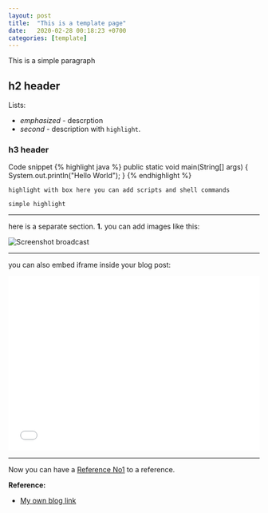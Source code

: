 ```yaml
---
layout: post
title:  "This is a template page"
date:   2020-02-28 00:18:23 +0700
categories: [template]
---
```

This is a simple paragraph

## h2 header
Lists:
+ <em> emphasized </em> - descrption
+ <em> second </em> - description with `highlight`.

### h3 header
Code snippet
{% highlight java %}
public static void main(String[] args) {
    System.out.println("Hello World");
}
{% endhighlight %}

```
highlight with box here you can add scripts and shell commands
```
`simple highlight`

-----
here is a separate section.
**1.** you can add images like this:

![Screenshot broadcast](https://raw.githubusercontent.com/agusmakmun/agusmakmun.github.io/master/static/img/_posts/Broadcast_Mail.png  "Screenshot broadcast")

-----

you can also embed iframe inside your blog post:

<iframe width="100%" height="350" src="//jsfiddle.net/agaust/3qz105nn/embedded/html,result/dark/" allowfullscreen="allowfullscreen" frameborder="0"></iframe>

-----

Now you can have a [Reference No1](http://herburos.github.com) to a reference.

**Reference:**

* [My own blog link](http://herburos.github.com)